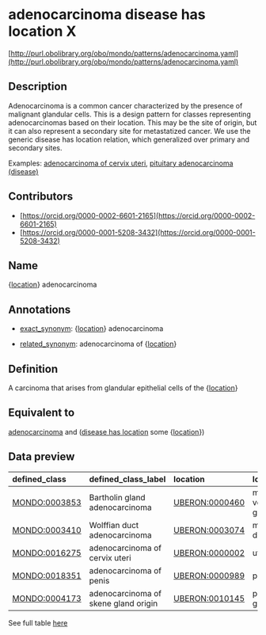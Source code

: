 # adenocarcinoma disease has location X 

[http://purl.obolibrary.org/obo/mondo/patterns/adenocarcinoma.yaml](http://purl.obolibrary.org/obo/mondo/patterns/adenocarcinoma.yaml)
## Description 

Adenocarcinoma is a common cancer characterized by the presence of malignant glandular cells. This is a design pattern for classes representing adenocarcinomas based on their location. This may be the site of origin, but it can also represent a secondary site for metastatized cancer. We use the generic disease has location relation, which generalized over primary and secondary sites.

Examples: [adenocarcinoma of cervix uteri](http://purl.obolibrary.org/obo/MONDO_0016275), [pituitary adenocarcinoma (disease)](http://purl.obolibrary.org/obo/MONDO_0017582)
## Contributors 
* [https://orcid.org/0000-0002-6601-2165](https://orcid.org/0000-0002-6601-2165) 
* [https://orcid.org/0000-0001-5208-3432](https://orcid.org/0000-0001-5208-3432) 
## Name 

{[location](http://www.w3.org/2002/07/owl#Thing)} adenocarcinoma

## Annotations 

* [exact_synonym](http://www.geneontology.org/formats/oboInOwl#hasExactSynonym): {[location](http://www.w3.org/2002/07/owl#Thing)} adenocarcinoma

* [related_synonym](http://www.geneontology.org/formats/oboInOwl#hasRelatedSynonym): adenocarcinoma of {[location](http://www.w3.org/2002/07/owl#Thing)}

## Definition 

A carcinoma that arises from glandular epithelial cells of the {[location](http://www.w3.org/2002/07/owl#Thing)}

## Equivalent to 

[adenocarcinoma](http://purl.obolibrary.org/obo/MONDO_0004970) and ([disease has location](http://purl.obolibrary.org/obo/RO_0004026) some {[location](http://www.w3.org/2002/07/owl#Thing)})

## Data preview 
| defined_class                                | defined_class_label                  | location                                      | location_label         |
|:---------------------------------------------|:-------------------------------------|:----------------------------------------------|:-----------------------|
| [MONDO:0003853](http://purl.obolibrary.org/obo/MONDO_0003853) | Bartholin gland adenocarcinoma       | [UBERON:0000460](http://purl.obolibrary.org/obo/UBERON_0000460) | major vestibular gland |
| [MONDO:0003410](http://purl.obolibrary.org/obo/MONDO_0003410) | Wolffian duct adenocarcinoma         | [UBERON:0003074](http://purl.obolibrary.org/obo/UBERON_0003074) | mesonephric duct       |
| [MONDO:0016275](http://purl.obolibrary.org/obo/MONDO_0016275) | adenocarcinoma of cervix uteri       | [UBERON:0000002](http://purl.obolibrary.org/obo/UBERON_0000002) | uterine cervix         |
| [MONDO:0018351](http://purl.obolibrary.org/obo/MONDO_0018351) | adenocarcinoma of penis              | [UBERON:0000989](http://purl.obolibrary.org/obo/UBERON_0000989) | penis                  |
| [MONDO:0004173](http://purl.obolibrary.org/obo/MONDO_0004173) | adenocarcinoma of skene gland origin | [UBERON:0010145](http://purl.obolibrary.org/obo/UBERON_0010145) | paraurethral gland     |

See full table [here](https://github.com/monarch-initiative/mondo/blob/master/src/patterns/data/matches/adenocarcinoma.tsv) 
